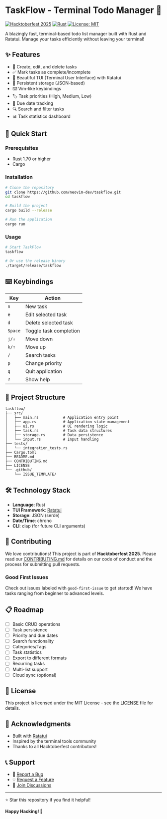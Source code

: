 # TaskFlow - Terminal Todo Manager 🚀

[![Hacktoberfest 2025](https://img.shields.io/badge/Hacktoberfest-2025-blueviolet)](https://hacktoberfest.com/)
[![Rust](https://img.shields.io/badge/rust-%23000000.svg?style=flat&logo=rust&logoColor=white)](https://www.rust-lang.org/)
[![License: MIT](https://img.shields.io/badge/License-MIT-yellow.svg)](https://opensource.org/licenses/MIT)

A blazingly fast, terminal-based todo list manager built with Rust and Ratatui. Manage your tasks efficiently without leaving your terminal!

## ✨ Features

- 📝 Create, edit, and delete tasks
- ✅ Mark tasks as complete/incomplete
- 🎨 Beautiful TUI (Terminal User Interface) with Ratatui
- 💾 Persistent storage (JSON-based)
- ⌨️ Vim-like keybindings
- 🏷️ Task priorities (High, Medium, Low)
- 📅 Due date tracking
- 🔍 Search and filter tasks
- 📊 Task statistics dashboard

## 🚀 Quick Start

### Prerequisites

- Rust 1.70 or higher
- Cargo

### Installation

```bash
# Clone the repository
git clone https://github.com/neovim-dev/taskflow.git
cd taskflow

# Build the project
cargo build --release

# Run the application
cargo run
```

### Usage

```bash
# Start TaskFlow
taskflow

# Or use the release binary
./target/release/taskflow
```

## ⌨️ Keybindings

| Key | Action |
|-----|--------|
| `n` | New task |
| `e` | Edit selected task |
| `d` | Delete selected task |
| `Space` | Toggle task completion |
| `j/↓` | Move down |
| `k/↑` | Move up |
| `/` | Search tasks |
| `p` | Change priority |
| `q` | Quit application |
| `?` | Show help |

## 📁 Project Structure

```
taskflow/
├── src/
│   ├── main.rs           # Application entry point
│   ├── app.rs            # Application state management
│   ├── ui.rs             # UI rendering logic
│   ├── task.rs           # Task data structures
│   ├── storage.rs        # Data persistence
│   └── input.rs          # Input handling
├── tests/
│   └── integration_tests.rs
├── Cargo.toml
├── README.md
├── CONTRIBUTING.md
├── LICENSE
└── .github/
    └── ISSUE_TEMPLATE/
```

## 🛠️ Technology Stack

- **Language**: Rust
- **TUI Framework**: [Ratatui](https://github.com/ratatui-org/ratatui)
- **Storage**: JSON (serde)
- **Date/Time**: chrono
- **CLI**: clap (for future CLI arguments)

## 🤝 Contributing

We love contributions! This project is part of **Hacktoberfest 2025**. Please read our [CONTRIBUTING.md](CONTRIBUTING.md) for details on our code of conduct and the process for submitting pull requests.

### Good First Issues

Check out issues labeled with `good-first-issue` to get started! We have tasks ranging from beginner to advanced levels.

## 📋 Roadmap

- [ ] Basic CRUD operations
- [ ] Task persistence
- [ ] Priority and due dates
- [ ] Search functionality
- [ ] Categories/Tags
- [ ] Task statistics
- [ ] Export to different formats
- [ ] Recurring tasks
- [ ] Multi-list support
- [ ] Cloud sync (optional)

## 📄 License

This project is licensed under the MIT License - see the [LICENSE](LICENSE) file for details.

## 🙏 Acknowledgments

- Built with [Ratatui](https://github.com/ratatui-org/ratatui)
- Inspired by the terminal tools community
- Thanks to all Hacktoberfest contributors!

## 📞 Support

- 🐛 [Report a Bug](https://github.com/neovim-dev/taskflow/issues/new?template=bug_report.md)
- 💡 [Request a Feature](https://github.com/neovim-dev/taskflow/issues/new?template=feature_request.md)
- 💬 [Join Discussions](https://github.com/neovim-dev/taskflow/discussions)

---

⭐ Star this repository if you find it helpful!

**Happy Hacking! 🎃**
